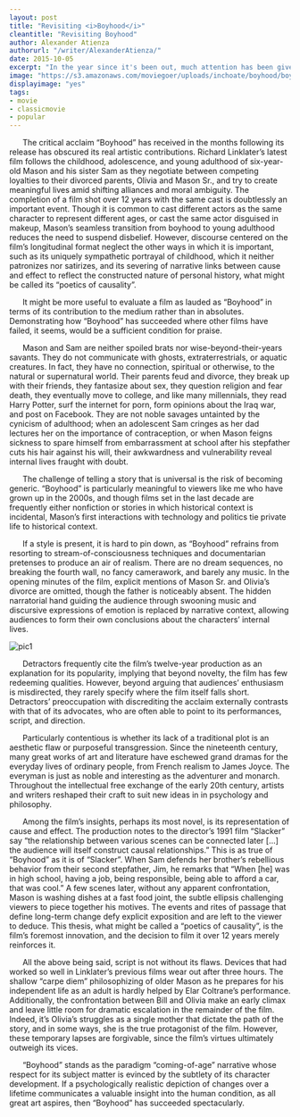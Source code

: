 ```yaml
---
layout: post
title: "Revisiting <i>Boyhood</i>"
cleantitle: "Revisiting Boyhood"
author: Alexander Atienza
authorurl: "/writer/AlexanderAtienza/"
date: 2015-10-05
excerpt: "In the year since it's been out, much attention has been given to Boyhood's idiosyncratic narrative. However, discourse centered on the film’s longitudinal format neglect the other ways in which it is important, such as its uniquely sympathetic portrayal of childhood."
image: "https://s3.amazonaws.com/moviegoer/uploads/inchoate/boyhood/boyhood1.jpg"
displayimage: "yes"
tags: 
- movie
- classicmovie
- popular
---
```

	
&nbsp;&nbsp;&nbsp;&nbsp;&nbsp;&nbsp;The critical acclaim “Boyhood” has received in the months following its release has obscured its real artistic contributions. Richard Linklater’s latest film follows the childhood, adolescence, and young adulthood of six-year-old Mason and his sister Sam as they negotiate between competing loyalties to their divorced parents, Olivia and Mason Sr., and try to create meaningful lives amid shifting alliances and moral ambiguity. The completion of a film shot over 12 years with the same cast is doubtlessly an important event. Though it is common to cast different actors as the same character to represent different ages, or cast the same actor disguised in makeup, Mason’s seamless transition from boyhood to young adulthood reduces the need to suspend disbelief. However, discourse centered on the film’s longitudinal format neglect the other ways in which it is important, such as its uniquely sympathetic portrayal of childhood, which it neither patronizes nor satirizes, and its severing of narrative links between cause and effect to reflect the constructed nature of personal history, what might be called its “poetics of causality”.

&nbsp;&nbsp;&nbsp;&nbsp;&nbsp;&nbsp;It might be more useful to evaluate a film as lauded as “Boyhood” in terms of its contribution to the medium rather than in absolutes. Demonstrating how “Boyhood” has succeeded where other films have failed, it seems, would be a sufficient condition for praise.

&nbsp;&nbsp;&nbsp;&nbsp;&nbsp;&nbsp;Mason and Sam are neither spoiled brats nor wise-beyond-their-years savants. They do not communicate with ghosts, extraterrestrials, or aquatic creatures. In fact, they have no connection, spiritual or otherwise, to the natural or supernatural world. Their parents feud and divorce, they break up with their friends, they fantasize about sex, they question religion and fear death, they eventually move to college, and like many millennials, they read Harry Potter, surf the internet for porn, form opinions about the Iraq war, and post on Facebook. They are not noble savages untainted by the cynicism of adulthood; when an adolescent Sam cringes as her dad lectures her on the importance of contraception, or when Mason feigns sickness to spare himself from embarrassment at school after his stepfather cuts his hair against his will, their awkwardness and vulnerability reveal internal lives fraught with doubt.

&nbsp;&nbsp;&nbsp;&nbsp;&nbsp;&nbsp;The challenge of telling a story that is universal is the risk of becoming generic. “Boyhood” is particularly meaningful to viewers like me who have grown up in the 2000s, and though films set in the last decade are frequently either nonfiction or stories in which historical context is incidental, Mason’s first interactions with technology and politics tie private life to historical context.

&nbsp;&nbsp;&nbsp;&nbsp;&nbsp;&nbsp;If a style is present, it is hard to pin down, as “Boyhood” refrains from resorting to stream-of-consciousness techniques and documentarian pretenses to produce an air of realism. There are no dream sequences, no breaking the fourth wall, no fancy camerawork, and barely any music. In the opening minutes of the film, explicit mentions of Mason Sr. and Olivia’s divorce are omitted, though the father is noticeably absent. The hidden narratorial hand guiding the audience through swooning music and discursive expressions of emotion is replaced by narrative context, allowing audiences to form their own conclusions about the characters’ internal lives.

![pic1](https://s3.amazonaws.com/moviegoer/uploads/inchoate/boyhood/boyhood2.jpg)

&nbsp;&nbsp;&nbsp;&nbsp;&nbsp;&nbsp;Detractors frequently cite the film’s twelve-year production as an explanation for its popularity, implying that beyond novelty, the film has few redeeming qualities. However, beyond arguing that audiences’ enthusiasm is misdirected, they rarely specify where the film itself falls short. Detractors’ preoccupation with discrediting the acclaim externally contrasts with that of its advocates, who are often able to point to its performances, script, and direction.

&nbsp;&nbsp;&nbsp;&nbsp;&nbsp;&nbsp;Particularly contentious is whether its lack of a traditional plot is an aesthetic flaw or purposeful transgression. Since the nineteenth century, many great works of art and literature have eschewed grand dramas for the everyday lives of ordinary people, from French realism to James Joyce. The everyman is just as noble and interesting as the adventurer and monarch. Throughout the intellectual free exchange of the early 20th century, artists and writers reshaped their craft to suit new ideas in in psychology and philosophy.

&nbsp;&nbsp;&nbsp;&nbsp;&nbsp;&nbsp;Among the film’s insights, perhaps its most novel, is its representation of cause and effect. The production notes to the director’s 1991 film “Slacker” say “the relationship between various scenes can be connected later […] the audience will itself construct causal relationships.” This is as true of “Boyhood” as it is of “Slacker”. When Sam defends her brother’s rebellious behavior from their second stepfather, Jim, he remarks that “When [he] was in high school, having a job, being responsible, being able to afford a car, that was cool.” A few scenes later, without any apparent confrontation, Mason is washing dishes at a fast food joint, the subtle ellipsis challenging viewers to piece together his motives. The events and rites of passage that define long-term change defy explicit exposition and are left to the viewer to deduce. This thesis, what might be called a “poetics of causality”, is the film’s foremost innovation, and the decision to film it over 12 years merely reinforces it.

&nbsp;&nbsp;&nbsp;&nbsp;&nbsp;&nbsp;All the above being said, script is not without its flaws. Devices that had worked so well in Linklater’s previous films wear out after three hours. The shallow “carpe diem” philosophizing of older Mason as he prepares for his independent life as an adult is hardly helped by Elar Coltrane’s performance. Additionally, the confrontation between Bill and Olivia make an early climax and leave little room for dramatic escalation in the remainder of the film. Indeed, it’s Olivia’s struggles as a single mother that dictate the path of the story, and in some ways, she is the true protagonist of the film. However, these temporary lapses are forgivable, since the film’s virtues ultimately outweigh its vices.

&nbsp;&nbsp;&nbsp;&nbsp;&nbsp;&nbsp;“Boyhood” stands as the paradigm “coming-of-age” narrative whose respect for its subject matter is evinced by the subtlety of its character development. If a psychologically realistic depiction of changes over a lifetime communicates a valuable insight into the human condition, as all great art aspires, then “Boyhood” has succeeded spectacularly.
